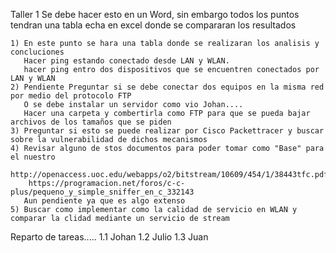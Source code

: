 Taller 1
Se debe hacer esto en un Word, sin embargo todos los puntos tendran una tabla echa en excel donde se compararan los resultados

	1) En este punto se hara una tabla donde se realizaran los analisis y concluciones
	   Hacer ping estando conectado desde LAN y WLAN.
	   hacer ping entro dos dispositivos que se encuentren conectados por LAN y WLAN
	2) Pendiente Preguntar si se debe conectar dos equipos en la misma red por medio del protocolo FTP
	   O se debe instalar un servidor como vio Johan....
	   Hacer una carpeta y combertirla como FTP para que se pueda bajar archivos de los tamaños que se piden
	3) Preguntar si esto se puede realizar por Cisco Packettracer y buscar sobre la vulnerabilidad de dichos mecanismos
	4) Revisar alguno de stos documentos para poder tomar como "Base" para el nuestro
	  	http://openaccess.uoc.edu/webapps/o2/bitstream/10609/454/1/38443tfc.pdf
		https://programacion.net/foros/c-c-plus/pequeno_y_simple_sniffer_en_c_332143
	   Aun pendiente ya que es algo extenso
	5) Buscar como implementar como la calidad de servicio en WLAN y comparar la clidad mediante un servicio de stream

Reparto de tareas.....
	1.1 Johan 1.2 Julio 1.3 Juan
